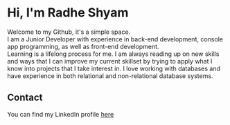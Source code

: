 # Hi, I'm Radhe Shyam
Welcome to my Github, it's a simple space.   
I am a Junior Developer with experience in back-end development, console app programming, as well as front-end development.    
Learning is a lifelong process for me. I am always reading up on new skills and ways that I can improve my current skillset by trying to apply what I know into projects that I take interest in. I love working with databases and have experience in both relational and non-relational database systems.

## Contact
You can find my LinkedIn profile <a href="https://www.linkedin.com/in/radhe-shyam-pokhrel-a14412177/">here</a>
